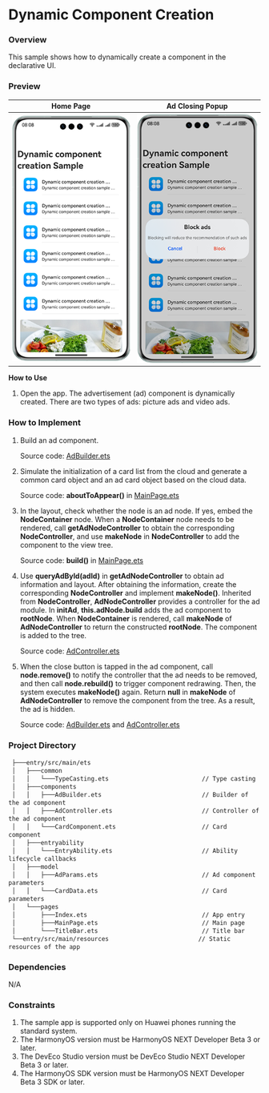 # Dynamic Component Creation

### Overview

This sample shows how to dynamically create a component in the declarative UI.

### Preview
| Home Page                                 | Ad Closing Popup                                 |
|--------------------------------------|-----------------------------------------|
| ![](screenshots/device/MainPage.en.png) | ![](screenshots/device/CloseDialog.en.png) |

**How to Use**

1. Open the app. The advertisement (ad) component is dynamically created. There are two types of ads: picture ads and video ads.

### How to Implement

1. Build an ad component. 

   Source code: [AdBuilder.ets](./entry/src/main/ets/components/AdBuilder.ets)

2. Simulate the initialization of a card list from the cloud and generate a common card object and an ad card object based on the cloud data. 

   Source code: **aboutToAppear()** in [MainPage.ets](./entry/src/main/ets/pages/MainPage.ets)

3. In the layout, check whether the node is an ad node. If yes, embed the **NodeContainer** node. When a **NodeContainer** node needs to be rendered, call **getAdNodeController** to obtain the corresponding **NodeController**, and use **makeNode** in **NodeController** to add the component to the view tree.

   Source code: **build()** in [MainPage.ets](./entry/src/main/ets/pages/MainPage.ets)

4. Use **queryAdById(adId)** in **getAdNodeController** to obtain ad information and layout. After obtaining the information, create the corresponding **NodeController** and implement **makeNode()**. Inherited from **NodeController**, **AdNodeController** provides a controller for the ad module. In **initAd**, **this.adNode.build** adds the ad component to **rootNode**.
   When **NodeContainer** is rendered, call **makeNode** of **AdNodeController** to return the constructed **rootNode**. The component is added to the tree. 

   Source code: [AdController.ets](./entry/src/main/ets/components/AdController.ets)

5. When the close button is tapped in the ad component, call **node.remove()** to notify the controller that the ad needs to be removed, and then call **node.rebuild()** to trigger component redrawing. Then, the system executes **makeNode()** again. Return **null** in **makeNode** of **AdNodeController** to remove the component from the tree. As a result, the ad is hidden. 

   Source code: [AdBuilder.ets](./entry/src/main/ets/components/AdBuilder.ets) and [AdController.ets](./entry/src/main/ets/components/AdController.ets)

### Project Directory

   ```
    ├───entry/src/main/ets                             
    │   ├───common
    │   │   └───TypeCasting.ets                          // Type casting
    │   ├───components
    │   │   ├───AdBuilder.ets                            // Builder of the ad component
    │   │   ├───AdController.ets                         // Controller of the ad component
    │   │   └───CardComponent.ets                        // Card component
    │   ├───entryability
    │   │   └───EntryAbility.ets                         // Ability lifecycle callbacks
    │   ├───model
    │   │   ├───AdParams.ets                             // Ad component parameters
    │   │   └───CardData.ets                             // Card parameters
    │   └───pages
    │       ├───Index.ets                                // App entry
    │       ├───MainPage.ets                             // Main page
    │       └───TitleBar.ets                             // Title bar
    └──entry/src/main/resources                         // Static resources of the app
   ```

### Dependencies

N/A

### Constraints

1. The sample app is supported only on Huawei phones running the standard system.
2. The HarmonyOS version must be HarmonyOS NEXT Developer Beta 3 or later.
3. The DevEco Studio version must be DevEco Studio NEXT Developer Beta 3 or later.
4. The HarmonyOS SDK version must be HarmonyOS NEXT Developer Beta 3 SDK or later.
